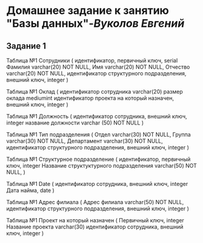 # **Домашнее задание к занятию "Базы данных"**-***Вуколов Евгений***

## **Задание 1**

 Таблица №1 Сотрудники (
идентификатор, первичный ключ, serial
Фамилия  varchar(20) NOT NULL,
Имя      varchar(20) NOT NULL,
Отчество varchar(20) NOT NULL,
идентификатор структурного подразделения, внешний ключ, integer )

 Таблица №1 Оклад (
идентификатор сотрудника varchar(20) 
размер оклада mediumint 
идентификатор проекта на который назначен, внешний ключ, integer )

 Таблица №1 Должность (
идентификатор сотрудника, внешний ключ, integer
название должности varchar (50) NOT NULL )

 Таблица №1 Тип подразделения (
Отдел varchar(30) NOT NULL,
Группа varchar(30) NOT NULL,
Департамент varchar(30) NOT NULL,
идентификатор структурного подразделения, внешний ключ, integer )

 Таблица №1 Структурное подразделение (
идентификатор, первичный ключ, integer
Название структуктурного подразделения varchar(50) NOT NULL,
)

 Таблица №1 Date (
идентификатор сотрудника, внешний ключ, integer
Дата найма, date )

 Таблица №1 Адрес филиала (
Адрес филиала varchar(50) NOT NULL,
идентификатор структурного подразделения, внешний ключ, integer )

 Таблица №1 Проект на который назначен (
Первичный ключ, integer 
Название проекта varchar(30)
идентификатор сотрудника, внешний ключ, integer )





 
